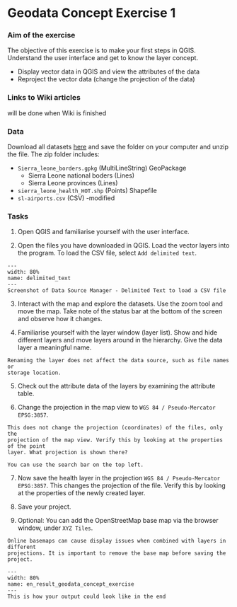 # Geodata Concept Exercise 1

### Aim of the exercise
The objective of this exercise is to make your first steps in QGIS. Understand the user interface and get to know the layer concept. 

* Display vector data in QGIS and view the attributes of the data
* Reproject the vector data (change the projection of the data)

### Links to Wiki articles
will be done when Wiki is finished
<!-- FIXME: to be updated -->

### Data
Download all datasets [here](https://nexus.heigit.org/repository/gis-training-resource-center/Modul_2/Modul_2_Exercise2_Geodata_Concept/Modul_2_Exercise2_Geodata_Concept.zip) and save the folder on your computer and unzip the file. The zip folder includes:
<!-- CLARIFY: does it matter where they are downloaded? -->
- `Sierra_leone_borders.gpkg` (MultiLineString) GeoPackage
    - Sierra Leone national boders (Lines)
    - Sierra Leone provinces (Lines)
- `sierra_leone_health_HOT.shp` (Points) Shapefile
- `sl-airports.csv` (CSV) -modified <!-- CLARIFY: what does "modified" refer to? -->
<!-- CLARIFY: What data is being loaded here? Give a quick explanation for each 
    file -->

### Tasks
1. Open QGIS and familiarise yourself with the user interface.
<!-- FIXME: this is a poorly defined task step -->

2. Open the files you have downloaded in QGIS. Load the vector layers into the 
   program. To load the CSV file, select `Add delimited text`.
<!-- FIXME: We haven't shown people how to open files yet -->

```{figure} /fig/en_delimited_text_screenshot.PNG
---
width: 80%
name: delimited_text
---
Screenshot of Data Source Manager - Delimited Text to load a CSV file
```

3. Interact with the map and explore the datasets. Use the zoom tool and move 
   the map. Take note of the status bar at the bottom of the screen and observe 
   how it changes.

   <!-- CLARIFY: What changes should people expect to see? -->

4. Familiarise yourself with the layer window (layer list). Show and hide 
   different layers and move layers around in the hierarchy. Give the data layer 
   a meaningful name. 

```{Note}
Renaming the layer does not affect the data source, such as file names or 
storage location.
```

5. Check out the attribute data of the layers by examining the attribute table.

6. Change the projection in the map view to `WGS 84 / Pseudo-Mercator EPSG:3857`. 

```{Note}
This does not change the projection (coordinates) of the files, only the 
projection of the map view. Verify this by looking at the properties of the point 
layer. What projection is shown there?
```

```{Hint}
You can use the search bar on the top left.
```
<!-- CLARIFY: use it for what? -->

7. Now save the health layer in the projection `WGS 84 / Pseudo-Mercator EPSG:3857`. 
   This changes the projection of the file. Verify this by looking at the 
   properties of the newly created layer.

8. Save your project.

9. Optional: You can add the OpenStreetMap base map via the browser window, 
   under `XYZ Tiles`. 

```{Note}
Online basemaps can cause display issues when combined with layers in different 
projections. It is important to remove the base map before saving the project.
```
<!-- CLARIFY: What issues? Is there another workaround? -->

```{figure} /fig/en_result_geodata_concept_exercise.png
---
width: 80%
name: en_result_geodata_concept_exercise
---
This is how your output could look like in the end
```